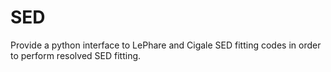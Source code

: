 # SED
Provide a python interface to LePhare and Cigale SED fitting codes in order to perform resolved SED fitting.
